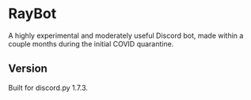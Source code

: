 # RayBot

A highly experimental and moderately useful Discord bot, made within a couple months during the initial COVID quarantine.

Version
-------
Built for discord.py 1.7.3.
